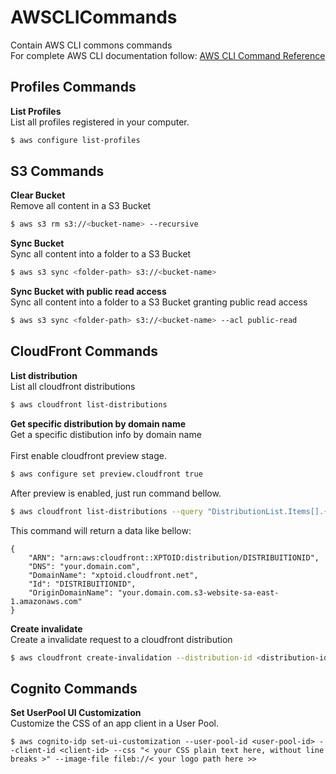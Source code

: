 # AWSCLICommands
Contain AWS CLI commons commands<br />
For complete AWS CLI documentation follow: [AWS CLI Command Reference](https://docs.aws.amazon.com/cli/latest/index.html)

Profiles Commands
-------------

**List Profiles**<br />
List all profiles registered in your computer.
```sh
$ aws configure list-profiles
```

S3 Commands
-------------

**Clear Bucket**<br />
Remove all content in a S3 Bucket
```sh
$ aws s3 rm s3://<bucket-name> --recursive
```

**Sync Bucket**<br />
Sync all content into a folder to a S3 Bucket
```sh
$ aws s3 sync <folder-path> s3://<bucket-name>
```

**Sync Bucket with public read access**<br />
Sync all content into a folder to a S3 Bucket granting public read access
```sh
$ aws s3 sync <folder-path> s3://<bucket-name> --acl public-read
```

CloudFront Commands
-------------
**List distribution**<br />
List all cloudfront distributions
```sh
$ aws cloudfront list-distributions
```

**Get specific distribution by domain name**<br />
Get a specific distibution info by domain name<br />
<br />
First enable cloudfront preview stage.
```sh
$ aws configure set preview.cloudfront true
```
After preview is enabled, just run command bellow.
```sh
$ aws cloudfront list-distributions --query "DistributionList.Items[].{DomainName: DomainName, OriginDomainName: Origins.Items[0].DomainName, Id: Id, ARN: ARN, DNS: Aliases.Items[0]}[?contains(OriginDomainName, 'your.domain.com')] | [0]"
```
This command will return a data like bellow:
```
{
    "ARN": "arn:aws:cloudfront::XPTOID:distribution/DISTRIBUITIONID",
    "DNS": "your.domain.com",
    "DomainName": "xptoid.cloudfront.net",
    "Id": "DISTRIBUITIONID",
    "OriginDomainName": "your.domain.com.s3-website-sa-east-1.amazonaws.com"
}
```

**Create invalidate**<br />
Create a invalidate request to a cloudfront distribution
```sh
$ aws cloudfront create-invalidation --distribution-id <distribution-id> --paths "/*"
```

Cognito Commands
-------------
**Set UserPool UI Customization**<br />
Customize the CSS of an app client in a User Pool.<br />
```
$ aws cognito-idp set-ui-customization --user-pool-id <user-pool-id> --client-id <client-id> --css "< your CSS plain text here, without line breaks >" --image-file fileb://< your logo path here >>
